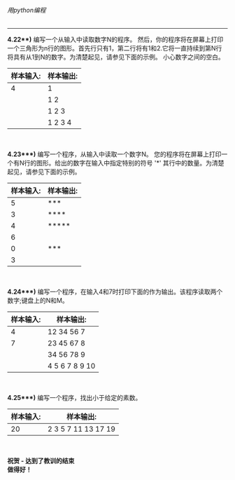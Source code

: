 ###### 用python编程
---

**4.22\*\*)** 编写一个从输入中读取数字N的程序。
然后，你的程序将在屏幕上打印一个三角形为n行的图形。首先行只有1，第二行将有1和2.它将一直持续到第N行将具有从1到N的数字。为清楚起见，请参见下面的示例。
小心数字之间的空白。

样本输入:|样本输出:
-|-
4|1
&nbsp;|1&nbsp;2
&nbsp;|1&nbsp;2&nbsp;3
&nbsp;|1&nbsp;2&nbsp;3&nbsp;4

<br>

**4.23\*\*\*)** 编写一个程序，从输入中读取一个数字N。
您的程序将在屏幕上打印一个有N行的图形。给出的数字在输入中指定特别的符号 '*' 其行中的数量。为清楚起见，请参见下面的示例。

样本输入:|样本输出:
-|-
5|***
3|****
4|*****
6|
0|***
3|

<br>

**4.24\*\*\*)** 编写一个程序，在输入4和7时打印下面的作为输出。该程序读取两个数字;键盘上的N和M。

样本输入:|样本输出:
-|-
4|12&nbsp;34&nbsp;56&nbsp;7
7|23&nbsp;45&nbsp;67&nbsp;8
&nbsp;|34&nbsp;56&nbsp;78&nbsp;9
&nbsp;|4&nbsp;5&nbsp;6&nbsp;7&nbsp;8&nbsp;9&nbsp;10

<br>

**4.25\*\*\*)** 编写一个程序，找出小于给定的素数。

样本输入:|样本输出:
-|-
20|2&nbsp;3&nbsp;5&nbsp;7&nbsp;11&nbsp;13&nbsp;17&nbsp;19

<br>

**祝贺 - 达到了教训的结束** <br>
**做得好！**
